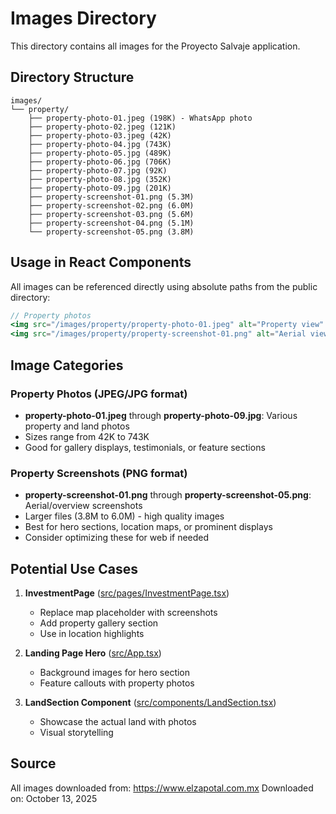 # Images Directory

This directory contains all images for the Proyecto Salvaje application.

## Directory Structure

```
images/
└── property/
    ├── property-photo-01.jpeg (198K) - WhatsApp photo
    ├── property-photo-02.jpeg (121K)
    ├── property-photo-03.jpeg (42K)
    ├── property-photo-04.jpg (743K)
    ├── property-photo-05.jpg (489K)
    ├── property-photo-06.jpg (706K)
    ├── property-photo-07.jpg (92K)
    ├── property-photo-08.jpg (352K)
    ├── property-photo-09.jpg (201K)
    ├── property-screenshot-01.png (5.3M)
    ├── property-screenshot-02.png (6.0M)
    ├── property-screenshot-03.png (5.6M)
    ├── property-screenshot-04.png (5.1M)
    └── property-screenshot-05.png (3.8M)
```

## Usage in React Components

All images can be referenced directly using absolute paths from the public directory:

```jsx
// Property photos
<img src="/images/property/property-photo-01.jpeg" alt="Property view" />
<img src="/images/property/property-screenshot-01.png" alt="Aerial view" />
```

## Image Categories

### Property Photos (JPEG/JPG format)
- **property-photo-01.jpeg** through **property-photo-09.jpg**: Various property and land photos
- Sizes range from 42K to 743K
- Good for gallery displays, testimonials, or feature sections

### Property Screenshots (PNG format)
- **property-screenshot-01.png** through **property-screenshot-05.png**: Aerial/overview screenshots
- Larger files (3.8M to 6.0M) - high quality images
- Best for hero sections, location maps, or prominent displays
- Consider optimizing these for web if needed

## Potential Use Cases

1. **InvestmentPage** ([src/pages/InvestmentPage.tsx](../../src/pages/InvestmentPage.tsx))
   - Replace map placeholder with screenshots
   - Add property gallery section
   - Use in location highlights

2. **Landing Page Hero** ([src/App.tsx](../../src/App.tsx))
   - Background images for hero section
   - Feature callouts with property photos

3. **LandSection Component** ([src/components/LandSection.tsx](../../src/components/LandSection.tsx))
   - Showcase the actual land with photos
   - Visual storytelling

## Source

All images downloaded from: https://www.elzapotal.com.mx
Downloaded on: October 13, 2025
